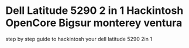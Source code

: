 # Dell Latitude 5290 2 in 1 Hackintosh OpenCore Bigsur monterey ventura
 step by step guide to hackintosh your dell latitude 5290 2in 1
